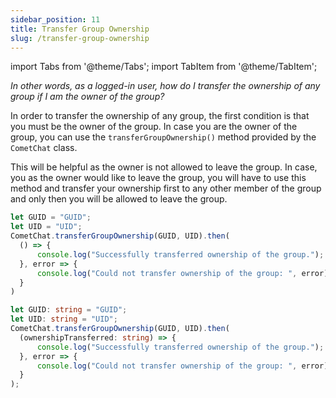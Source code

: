 ```yaml
---
sidebar_position: 11
title: Transfer Group Ownership
slug: /transfer-group-ownership
---
```


import Tabs from '@theme/Tabs';
import TabItem from '@theme/TabItem';

_In other words, as a logged-in user, how do I transfer the ownership of any group if I am the owner of the group?_

In order to transfer the ownership of any group, the first condition is that you must be the owner of the group. In case you are the owner of the group, you can use the `transferGroupOwnership()` method provided by the `CometChat` class.

This will be helpful as the owner is not allowed to leave the group. In case, you as the owner would like to leave the group, you will have to use this method and transfer your ownership first to any other member of the group and only then you will be allowed to leave the group.

<Tabs>
<TabItem value="Transfer Ownership" label="Transfer Ownership">

  ```javascript
let GUID = "GUID";
let UID = "UID";
CometChat.transferGroupOwnership(GUID, UID).then(
    () => {
        console.log("Successfully transferred ownership of the group.");
    }, error => {
        console.log("Could not transfer ownership of the group: ", error);
    }
)
  ```
</TabItem>
<TabItem value="Typescript" label="Typescript">

  ```typescript
let GUID: string = "GUID";
let UID: string = "UID";
CometChat.transferGroupOwnership(GUID, UID).then(
    (ownershipTransferred: string) => {
        console.log("Successfully transferred ownership of the group.");
    }, error => {
        console.log("Could not transfer ownership of the group: ", error);
    }
);
  ```
</TabItem>
</Tabs>
